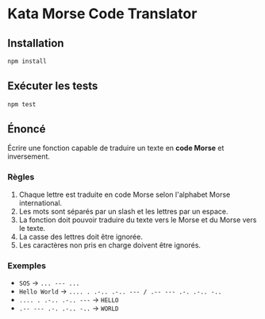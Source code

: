 # Kata Morse Code Translator

## Installation

```bash
npm install
```

## Exécuter les tests

```bash
npm test
```

## Énoncé

Écrire une fonction capable de traduire un texte en **code Morse** et inversement.  

### Règles

1. Chaque lettre est traduite en code Morse selon l'alphabet Morse international.  
2. Les mots sont séparés par un slash et les lettres par un espace.  
3. La fonction doit pouvoir traduire du texte vers le Morse et du Morse vers le texte.  
4. La casse des lettres doit être ignorée.  
5. Les caractères non pris en charge doivent être ignorés.  

### Exemples

- `SOS` → `... --- ...`  
- `Hello World` → `.... . .-.. .-.. --- / .-- --- .-. .-.. -..`  
- `.... . .-.. .-.. ---` → `HELLO`  
- `.-- --- .-. .-.. -..` → `WORLD`  
